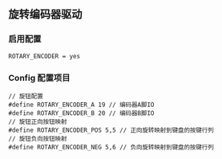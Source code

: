## 旋转编码器驱动

### 启用配置
```
ROTARY_ENCODER = yes
```

### Config 配置项目
```
// 旋钮配置
#define ROTARY_ENCODER_A 19 // 编码器A脚IO
#define ROTARY_ENCODER_B 20 // 编码器B脚IO
// 旋钮正向按钮映射
#define ROTARY_ENCODER_POS 5,5 // 正向旋转映射到键盘的按键行列
// 旋钮负向按钮映射
#define ROTARY_ENCODER_NEG 5,6 // 负向旋转映射到键盘的按键行列
```
